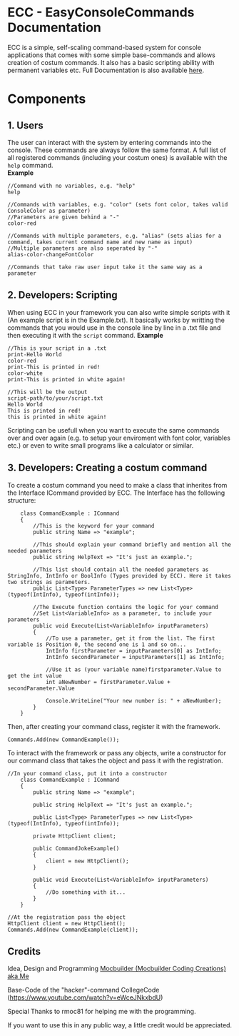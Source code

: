 # ECC - EasyConsoleCommands Documentation
ECC is a simple, self-scaling command-based system for console applications that comes with some simple base-commands and allows creation of costum commands. It also has a basic scripting ability with permanent variables etc.
Full Documentation is also available [here](https://mocbuilder.github.io/EasyConsoleCommands/).

# Components
## 1. Users
The user can interact with the system by entering commands into the console. These commands are always follow the same format. A full list of all registered commands (including your costum ones) is available with the ``help`` command.\
**Example**
```
//Command with no variables, e.g. "help"
help

//Commands with variables, e.g. "color" (sets font color, takes valid ConsoleColor as parameter)
//Parameters are given behind a "-"
color-red

//Commands with multiple parameters, e.g. "alias" (sets alias for a command, takes current command name and new name as input)
//Multiple parameters are also seperated by "-" 
alias-color-changeFontColor

//Commands that take raw user input take it the same way as a parameter
```

## 2. Developers: Scripting
When using ECC in your framework you can also write simple scripts with it (An example script is in the Example.txt). It basically works by writting the commands that you would use in the console line by line in a .txt file and then executing it with the ``script`` command.
**Example**
```
//This is your script in a .txt
print-Hello World
color-red
print-This is printed in red!
color-white
print-This is printed in white again!

//This will be the output
script-path/to/your/script.txt
Hello World
This is printed in red!
this is printed in white again!
```
Scripting can be usefull when you want to execute the same commands over and over again (e.g. to setup your enviroment with font color, variables etc.) or even to write small programs like a calculator or similar.

## 3. Developers: Creating a costum command
To create a costum command you need to make a class that inherites from the Interface ICommand provided by ECC.
The Interface has the following structure:
```
    class CommandExample : ICommand
    {
        //This is the keyword for your command
        public string Name => "example"; 

        //This should explain your command briefly and mention all the needed parameters
        public string HelpText => "It's just an example."; 

        //This list should contain all the needed parameters as StringInfo, IntInfo or BoolInfo (Types provided by ECC). Here it takes two strings as parameters.
        public List<Type> ParameterTypes => new List<Type> (typeof(IntInfo), typeof(intInfo)); 

        //The Execute function contains the logic for your command
        //Set List<VariableInfo> as a parameter, to include your parameters
        public void Execute(List<VariableInfo> inputParameters)
        {
            //To use a parameter, get it from the list. The first variable is Position 0, the second one is 1 and so on...
            IntInfo firstParameter = inputParameters[0] as IntInfo;
            IntInfo secondParameter = inputParameters[1] as IntInfo;

            //Use it as (your variable name)firstparameter.Value to get the int value
            int aNewNumber = firstParameter.Value + secondParameter.Value
            
            Console.WriteLine("Your new number is: " + aNewNumber);
        }
    }
```

Then, after creating your command class, register it with the framework.
```
Commands.Add(new CommandExample());
```

To interact with the framework or pass any objects, write a constructor for our command class that takes the object and pass it with the registration.
```
//In your command class, put it into a constructor
    class CommandExample : ICommand
    {
        public string Name => "example"; 

        public string HelpText => "It's just an example."; 

        public List<Type> ParameterTypes => new List<Type> (typeof(IntInfo), typeof(intInfo)); 

        private HttpClient client;

        public CommandJokeExample()
        {
            client = new HttpClient();
        }

        public void Execute(List<VariableInfo> inputParameters)
        {
            //Do something with it...
        }
    }

//At the registration pass the object
HttpClient client = new HttpClient();
Commands.Add(new CommandExample(client));
```

## Credits
Idea, Design and Programming			    [Mocbuilder (Mocbuilder Coding Creations) aka Me](https://linktr.ee/mocbuildercodingcreations)

Base-Code of the "hacker"-command			CollegeCode (https://www.youtube.com/watch?v=eWceJNkxbdU)

Special Thanks to rmoc81 for helping me with the programming.

If you want to use this in any public way, a little credit would be appreciated.
